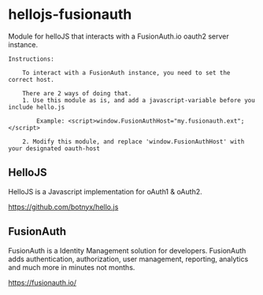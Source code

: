 # hellojs-fusionauth

Module for helloJS that interacts with a FusionAuth.io oauth2 server instance.

	Instructions:
		
		To interact with a FusionAuth instance, you need to set the correct host.
		
		There are 2 ways of doing that.
		1. Use this module as is, and add a javascript-variable before you include hello.js 
		    
			Example: <script>window.FusionAuthHost="my.fusionauth.ext";</script>
			
		2. Modify this module, and replace 'window.FusionAuthHost' with your designated oauth-host
    

## HelloJS

HelloJS is a Javascript implementation for oAuth1 & oAuth2.  

https://github.com/botnyx/hello.js


## FusionAuth

FusionAuth is a Identity Management solution for developers.  FusionAuth adds authentication, authorization, user management, reporting, analytics and much more in minutes not months. 

https://fusionauth.io/
